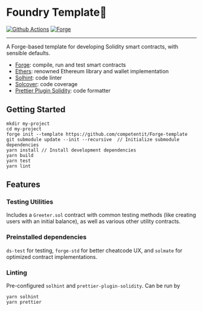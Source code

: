  # Foundry Template:rocket:

[![Github Actions][gha-badge]][gha] [![Forge][Forge-badge]][Forge]

[gha]: https://github.com/competentit/Forge-template/actions
[gha-badge]: https://github.com/competentit/Forge-template/actions/workflows/CI.yml/badge.svg

[Forge]: https://github.com/foundry-rs/foundry
[Forge-badge]: https://img.shields.io/badge/build%2Ftest%2Fdeploy%20with-Forge-blue

---

A Forge-based template for developing Solidity smart contracts, with sensible defaults.

- [Forge](https://github.com/foundry-rs/foundry/tree/master/forge): compile, run and test smart contracts
- [Ethers](https://github.com/ethers-io/ethers.js/): renowned Ethereum library and wallet implementation
- [Solhint](https://github.com/protofire/solhint): code linter
- [Solcover](https://github.com/sc-forks/solidity-coverage): code coverage
- [Prettier Plugin Solidity](https://github.com/prettier-solidity/prettier-plugin-solidity): code formatter

## Getting Started

```
mkdir my-project
cd my-project
forge init --template https://github.com/competentit/Forge-template
git submodule update --init --recursive  // Initialize submodule dependencies
yarn install // Install development dependencies
yarn build
yarn test
yarn lint
```

## Features

### Testing Utilities

Includes a `Greeter.sol` contract with common testing methods (like creating users with an initial balance), as well as various other utility contracts.

### Preinstalled dependencies

`ds-test` for testing, `forge-std` for better cheatcode UX, and `solmate` for optimized contract implementations.

### Linting

Pre-configured `solhint` and `prettier-plugin-solidity`. Can be run by

```
yarn solhint
yarn prettier
```
